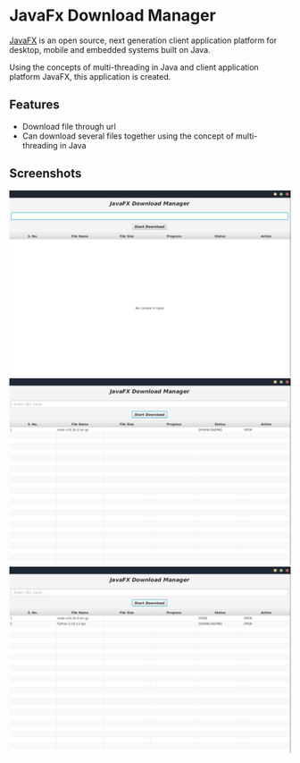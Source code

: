 # JavaFx Download Manager

[JavaFX](https://www.google.com/url?sa=t&rct=j&q=&esrc=s&source=web&cd=&cad=rja&uact=8&ved=2ahUKEwjWiPr7y_z-AhWGcGwGHTCXDoQQFnoECA4QAQ&url=https%3A%2F%2Fopenjfx.io%2F&usg=AOvVaw2P5dkXLo34-ktNP6qMX847) is an open source, next generation client application platform for desktop, mobile and embedded systems built on Java.

Using the concepts of multi-threading in Java and client application platform JavaFX, this application is created. 
## Features

- Download file through url
- Can download several files together using the concept of multi-threading in Java

## Screenshots
![alttest](./screenshots/ss1.png)
![alttest](./screenshots/ss2.png)
![alttest](./screenshots/ss3.png)